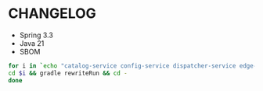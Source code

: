 # CHANGELOG

* Spring 3.3
* Java 21
* SBOM

```bash
for i in `echo "catalog-service config-service dispatcher-service edge-service order-service quote-function quote-service"`; do
cd $i && gradle rewriteRun && cd -
done
```
